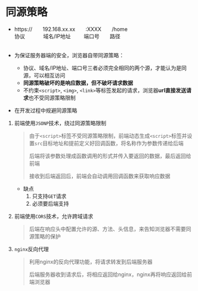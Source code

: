 # 同源策略

- https://&ensp;&ensp;&ensp;&ensp;192.168.xx.xx&ensp;&ensp;&ensp;&ensp;:XXXX&ensp;&ensp;&ensp;&ensp;/home
  <br>
  协议&ensp;&ensp;&ensp;&ensp;&ensp;&ensp;&ensp;域名/IP地址&ensp;&ensp;&ensp;&ensp;&ensp;端口号&ensp;&ensp;&ensp;&ensp;路径
  <br>
  <br>
- 为保证服务器端的安全，浏览器自带同源策略：
    - 协议、域名/IP地址、端口号三者必须完全相同的两个源，才能认为是同源，可以相互访问
    - **同源策略破坏的是响应数据，但不破坏请求数据**
    - 不约束`<script>`, `<img>`, `<link>`等标签发起的请求，浏览器**url直接发送请求**也不受同源策略限制

- 在开发过程中规避同源策略

1. 前端使用`JSONP`技术，绕过同源策略限制

   > 由于`<script>`标签不受同源策略限制，前端动态生成`<script>`标签并设置`src`目标地址和提前定义好回调函数，将名称作为参数传递给后端
   >
   > 后端将该参数处理成函数调用的形式并传入要返回的数据，最后返回给前端
   >
   > 接收到后端返回后，前端会自动调用回调函数来获取响应数据

    - 缺点
        1. 只支持`GET`请求
        2. 必须要后端支持

2. 前端使用`CORS`技术，允许跨域请求

   > 后端在响应头中配置允许的源、方法、头信息，来告知浏览器不需要同源策略的保护

3. `nginx`反向代理

   > 利用nginx的反向代理功能，将请求转发到后端服务器
   > 
   > 后端服务器收到请求后，将相应返回给nginx，nginx再将响应返回给前端浏览器
   